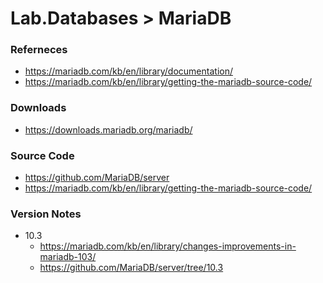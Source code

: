 Lab.Databases > MariaDB
====

### Referneces
* https://mariadb.com/kb/en/library/documentation/
* https://mariadb.com/kb/en/library/getting-the-mariadb-source-code/

### Downloads
* https://downloads.mariadb.org/mariadb/


### Source Code
* https://github.com/MariaDB/server
* https://mariadb.com/kb/en/library/getting-the-mariadb-source-code/



### Version Notes
* 10.3
  * https://mariadb.com/kb/en/library/changes-improvements-in-mariadb-103/
  * https://github.com/MariaDB/server/tree/10.3


